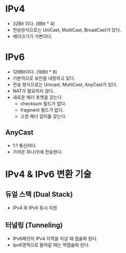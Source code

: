 # IPv4
- 32Bit 이다. (8Bit * 4)
- 전송방식으로는 UniCast, MultiCast, BroadCast가 있다.
- 헤더크기가 가변이다.


# IPv6
- 128Bit이다. (16Bit * 8)
- 기본적으로 보안을 내장하고 있다.
- 전송 방식으로는 Unicast, MultiCast, AnyCast가 있다.
- NAT가 필요하지 않다.
- 새로운 헤더 포멧을 갖는다.
  - checksum 필드가 없다.
  - fragment 필드가 없다.
  - 고정 헤더 길이를 갖는다.

## AnyCast
- 1:1 통신이다.
- 가까운 하나(1)에 전송한다.

# IPv4 & IPv6 변환 기술

## 듀얼 스택 (Dual Stack)
- IPv4 와 IPv6 동시 지원

## 터널링 (Tunneling)
- IPv6패킷이 IPv4 지역을 지날 때 캡슐화 된다.
- Ipv6영역으로 들어갈 때는 역캡슐화 된다.

